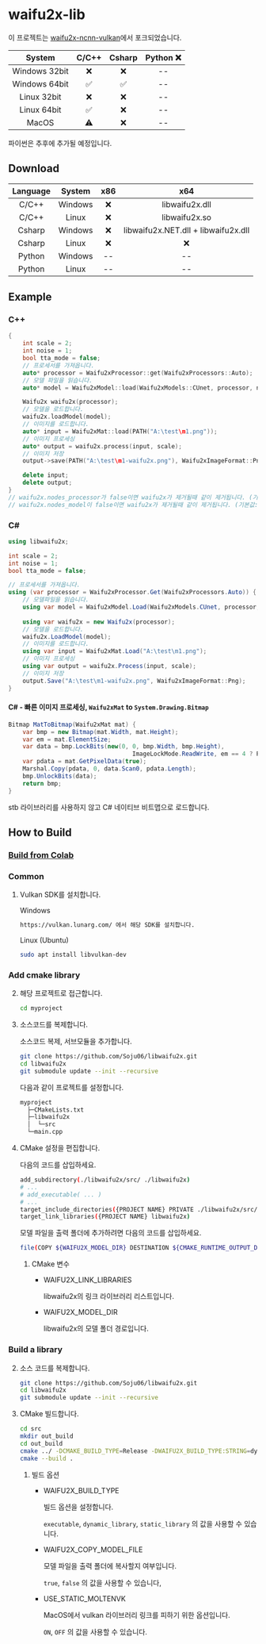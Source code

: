 # waifu2x-lib
이 프로젝트는 [waifu2x-ncnn-vulkan](https://github.com/nihui/waifu2x-ncnn-vulkan)에서 포크되었습니다.

|    System     | C/C++ | Csharp | Python ❌ |
| :-----------: | :---: | :----: | :------: |
| Windows 32bit |   ❌   |   ❌    |    --    |
| Windows 64bit |   ✅   |   ✅    |    --    |
|  Linux 32bit  |   ❌   |   ❌    |    --    |
|  Linux 64bit  |   ✅   |   ❌    |    --    |
|     MacOS     |   ⚠️   |   ❌    |    --    |

파이썬은 추후에 추가될 예정입니다.

## Download
| Language | System  | x86  |                 x64                 |
| :------: | :-----: | :--: | :---------------------------------: |
|  C/C++   | Windows |  ❌   |           libwaifu2x.dll            |
|  C/C++   |  Linux  |  ❌   |            libwaifu2x.so            |
|  Csharp  | Windows |  ❌   | libwaifu2x.NET.dll + libwaifu2x.dll |
|  Csharp  |  Linux  |  ❌   |                  ❌                  |
|  Python  | Windows |  --  |                 --                  |
|  Python  |  Linux  |  --  |                 --                  |



## Example

### C++

```cpp
{
    int scale = 2;
    int noise = 1;
    bool tta_mode = false;
    // 프로세서를 가져옵니다.
    auto* processor = Waifu2xProcessor::get(Waifu2xProcessors::Auto);
    // 모델 파일을 읽습니다.
    auto* model = Waifu2xModel::load(Waifu2xModels::CUnet, processor, noise, scale, tta_mode);\

    Waifu2x waifu2x(processor);
    // 모델을 로드합니다.
    waifu2x.loadModel(model);
    // 이미지를 로드합니다.
    auto* input = Waifu2xMat::load(PATH("A:\test\m1.png"));
    // 이미지 프로세싱
    auto* output = waifu2x.process(input, scale);
    // 이미지 저장
    output->save(PATH("A:\test\m1-waifu2x.png"), Waifu2xImageFormat::Png);

    delete input;
    delete output;
}
// waifu2x.nodes_processor가 false이면 waifu2x가 제거될때 같이 제거됩니다. (기본값: false)
// waifu2x.nodes_model이 false이면 waifu2x가 제거될때 같이 제거됩니다. (기본값: false)
```



### C#

```c#
using libwaifu2x;

int scale = 2;
int noise = 1;
bool tta_mode = false;

// 프로세서를 가져옵니다.
using (var processor = Waifu2xProcessor.Get(Waifu2xProcessors.Auto)) {
    // 모델파일을 읽습니다.
    using var model = Waifu2xModel.Load(Waifu2xModels.CUnet, processor, noise, scale, tta_mode);
    
    using var waifu2x = new Waifu2x(processor);
    // 모델을 로드합니다.
    waifu2x.LoadModel(model);
    // 이미지를 로드합니다.
    using var input = Waifu2xMat.Load("A:\test\m1.png");
    // 이미지 프로세싱
    using var output = waifu2x.Process(input, scale);
    // 이미지 저장
    output.Save("A:\test\m1-waifu2x.png", Waifu2xImageFormat::Png);
}
```



#### C# - 빠른 이미지 프로세싱, ``Waifu2xMat`` to ``System.Drawing.Bitmap``

```c#
Bitmap MatToBitmap(Waifu2xMat mat) {
    var bmp = new Bitmap(mat.Width, mat.Height);
    var em = mat.ElementSize;
    var data = bmp.LockBits(new(0, 0, bmp.Width, bmp.Height), 
                                   ImageLockMode.ReadWrite, em == 4 ? PixelFormat.Format32bppArgb : PixelFormat.Format24bppRgb);
    var pdata = mat.GetPixelData(true);
    Marshal.Copy(pdata, 0, data.Scan0, pdata.Length);
    bmp.UnlockBits(data);
    return bmp;
}
```

stb 라이브러리를 사용하지 않고 C# 네이티브 비트맵으로 로드합니다.



## How to Build

<a href="https://colab.research.google.com/drive/18C_V_OW0d6IpUbrheTClL2HKYhhEdx7f?usp=sharing"><h3>Build from Colab</h3></a>

### Common

1. Vulkan SDK를 설치합니다.

   Windows

   ```sh
   https://vulkan.lunarg.com/ 에서 해당 SDK를 설치합니다.
   ```

   Linux (Ubuntu)

   ```sh
   sudo apt install libvulkan-dev
   ```

### Add cmake library

2. 해당 프로젝트로 접근합니다.

   ```sh
   cd myproject
   ```

   

3. 소스코드를 복제합니다.

   소스코드 복제, 서브모듈을 추가합니다.

   ```sh
   git clone https://github.com/Soju06/libwaifu2x.git
   cd libwaifu2x
   git submodule update --init --recursive
   ```

   

   다음과 같이 프로젝트를 설정합니다.

   ```sh
   myproject
     ├─CMakeLists.txt
     ├─libwaifu2x
     │  └─src
     └─main.cpp
   ```

   

4. CMake 설정을 편집합니다.

   다음의 코드를 삽입하세요.

   ```sh
   add_subdirectory(./libwaifu2x/src/ ./libwaifu2x)
   # ...
   # add_executable( ... )
   # ...
   target_include_directories({PROJECT NAME} PRIVATE ./libwaifu2x/src/)
   target_link_libraries({PROJECT NAME} libwaifu2x)
   ```

   

   모델 파일을 출력 폴더에 추가하려면 다음의 코드를 삽입하세요.

   ```sh
   file(COPY ${WAIFU2X_MODEL_DIR} DESTINATION ${CMAKE_RUNTIME_OUTPUT_DIRECTORY})
   ```

   

   1. CMake 변수

      - WAIFU2X_LINK_LIBRARIES

        libwaifu2x의 링크 라이브러리 리스트입니다.

      - WAIFU2X_MODEL_DIR

        libwaifu2x의 모델 폴더 경로입니다.

        

###  Build a library

2. 소스 코드를 복제합니다.

   ```sh
   git clone https://github.com/Soju06/libwaifu2x.git
   cd libwaifu2x
   git submodule update --init --recursive
   ```

   

3. CMake 빌드합니다.

   ```sh
   cd src
   mkdir out_build
   cd out_build
   cmake ../ -DCMAKE_BUILD_TYPE=Release -DWAIFU2X_BUILD_TYPE:STRING=dynamic_library
   cmake --build .
   ```

   

   1. 빌드 옵션

      - WAIFU2X_BUILD_TYPE

        빌드 옵션을 설정합니다.

        ``executable``, ``dynamic_library``, ``static_library`` 의 값을 사용할 수 있습니다.

      - WAIFU2X_COPY_MODEL_FILE

        모델 파일을 출력 폴더에 복사할지 여부입니다.

        ``true``, ``false`` 의 값을 사용할 수 있습니다,

      - USE_STATIC_MOLTENVK

        MacOS에서 vulkan 라이브러리 링크를 피하기 위한 옵션입니다.

        ``ON``, ``OFF`` 의 값을 사용할 수 있습니다.

        
